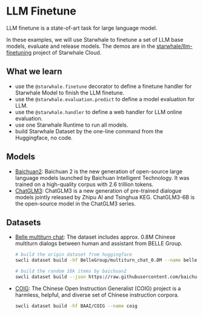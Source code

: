 LLM Finetune
======

LLM finetune is a state-of-art task for large language model.

In these examples, we will use Starwhale to finetune a set of LLM base models, evaluate and release models. The demos are in the [starwhale/llm-finetuning](https://cloud.starwhale.cn/projects/401/overview) project of Starwhale Cloud.

What we learn
------

- use the `@starwhale.finetune` decorator to define a finetune handler for Starwhale Model to finish the LLM finetune.
- use the `@starwhale.evaluation.predict` to define a model evaluation for LLM.
- use the `@starwhale.handler` to define a web handler for LLM online evaluation.
- use one Starwhale Runtime to run all models.
- build Starwhale Dataset by the one-line command from the Huggingface, no code.

Models
------

- [Baichuan2](https://github.com/baichuan-inc/Baichuan2): Baichuan 2 is the new generation of open-source large language models launched by Baichuan Intelligent Technology. It was trained on a high-quality corpus with 2.6 trillion tokens.
- [ChatGLM3](https://github.com/THUDM/ChatGLM3): ChatGLM3 is a new generation of pre-trained dialogue models jointly released by Zhipu AI and Tsinghua KEG. ChatGLM3-6B is the open-source model in the ChatGLM3 series.

Datasets
------

- [Belle multiturn chat](https://huggingface.co/datasets/BelleGroup/multiturn_chat_0.8M): The dataset includes approx. 0.8M Chinese multiturn dialogs between human and assistant from BELLE Group.

    ```bash
    # build the origin dataset from huggingface
    swcli dataset build -hf BelleGroup/multiturn_chat_0.8M --name belle-multiturn-chat

    # build the random 10k items by baichuan2
    swcli dataset build --json https://raw.githubusercontent.com/baichuan-inc/Baichuan2/main/fine-tune/data/belle_chat_ramdon_10k.json --name belle_chat_random_10k
    ```

- [COIG](https://huggingface.co/datasets/BAAI/COIG): The Chinese Open Instruction Generalist (COIG) project is a harmless, helpful, and diverse set of Chinese instruction corpora.

    ```bash
    swcli dataset build -hf BAAI/COIG --name coig
    ```
